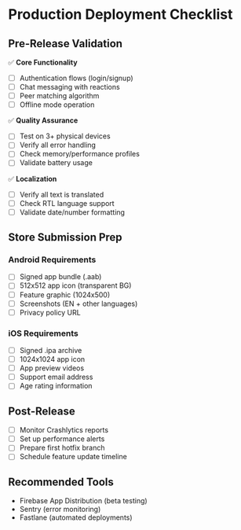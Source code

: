 # Production Deployment Checklist

## Pre-Release Validation
✅ **Core Functionality**
- [ ] Authentication flows (login/signup)
- [ ] Chat messaging with reactions
- [ ] Peer matching algorithm
- [ ] Offline mode operation

✅ **Quality Assurance**
- [ ] Test on 3+ physical devices
- [ ] Verify all error handling
- [ ] Check memory/performance profiles
- [ ] Validate battery usage

✅ **Localization**
- [ ] Verify all text is translated
- [ ] Check RTL language support
- [ ] Validate date/number formatting

## Store Submission Prep

### Android Requirements
- [ ] Signed app bundle (.aab)
- [ ] 512x512 app icon (transparent BG)
- [ ] Feature graphic (1024x500)
- [ ] Screenshots (EN + other languages)
- [ ] Privacy policy URL

### iOS Requirements
- [ ] Signed .ipa archive
- [ ] 1024x1024 app icon
- [ ] App preview videos
- [ ] Support email address
- [ ] Age rating information

## Post-Release
- [ ] Monitor Crashlytics reports
- [ ] Set up performance alerts
- [ ] Prepare first hotfix branch
- [ ] Schedule feature update timeline

## Recommended Tools
- Firebase App Distribution (beta testing)
- Sentry (error monitoring)
- Fastlane (automated deployments)